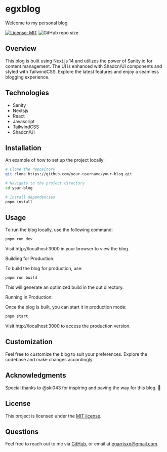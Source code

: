 # egxblog

Welcome to my personal blog.

[![License: MIT](https://img.shields.io/badge/License-MIT-yellow.svg)](https://opensource.org/licenses/MIT)  ![GitHub repo size](https://img.shields.io/github/repo-size/egarrisxn/egxblog)

## Overview

This blog is built using Next.js 14 and utilizes the power of Sanity.io for content management. The UI is enhanced with Shadcn/UI components and styled with TailwindCSS. Explore the latest features and enjoy a seamless blogging experience.

## Technologies

- Sanity
- Nextsjs
- React
- Javascript
- TailwindCSS
- Shadcn/UI

## Installation

An example of how to set up the project locally:

```bash
# Clone the repository
git clone https://github.com/your-username/your-blog.git

# Navigate to the project directory
cd your-blog

# Install dependencies
pnpm install
```

## Usage

To run the blog locally, use the following command:

```bash
pnpm run dev
```

Visit http://localhost:3000 in your browser to view the blog.

Building for Production:

To build the blog for production, use:

```bash
pnpm run build
```

This will generate an optimized build in the out directory.

Running in Production:

Once the blog is built, you can start it in production mode:

```bash
pnpm start
```

Visit http://localhost:3000 to access the production version.

## Customization

Feel free to customize the blog to suit your preferences.
Explore the codebase and make changes accordingly.

## Acknowledgments

Special thanks to @ski043 for inspiring and paving the way for this blog. 🙌

## License

This project is licensed under the [MIT license](https://opensource.org/licenses/MIT).

## Questions

Feel free to reach out to me via [GitHub](https://github.com/EGARRISXN), or email at egarrisxn@gmail.com.
